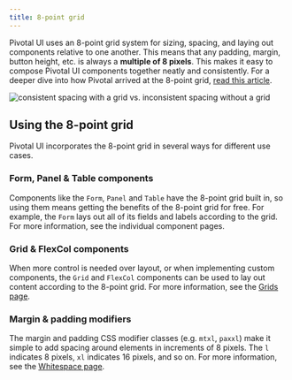 ```yaml
---
title: 8-point grid
---
```


Pivotal UI uses an 8-point grid system for sizing, spacing, and laying out components relative to one another. This means that any padding, margin, button height, etc. is always a **multiple of 8 pixels**. This makes it easy to compose Pivotal UI components together neatly and consistently. For a deeper dive into how Pivotal arrived at the 8-point grid, [read this article](https://builttoadapt.io/intro-to-the-8-point-grid-system-d2573cde8632).

![consistent spacing with a grid vs. inconsistent spacing without a grid](https://cdn-images-1.medium.com/max/2000/1*Kcx60oAWZioon-V_RR-IQA.png)

## Using the 8-point grid

Pivotal UI incorporates the 8-point grid in several ways for different use cases.

### Form, Panel & Table components

Components like the `Form`, `Panel` and `Table` have the 8-point grid built in, so using them means getting the benefits of the 8-point grid for free. For example, the `Form` lays out all of its fields and labels according to the grid. For more information, see the individual component pages.

### Grid & FlexCol components

When more control is needed over layout, or when implementing custom components, the `Grid` and `FlexCol` components can be used to lay out content according to the 8-point grid. For more information, see the [Grids page](/grids).

### Margin & padding modifiers

The margin and padding CSS modifier classes (e.g. `mtxl`, `paxxl`) make it simple to add spacing around elements in increments of 8 pixels. The `l` indicates 8 pixels, `xl` indicates 16 pixels, and so on. For more information, see the [Whitespace page](/whitespace).